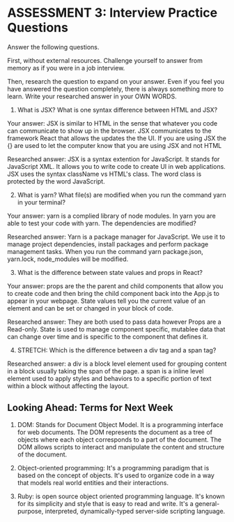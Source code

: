 # ASSESSMENT 3: Interview Practice Questions

Answer the following questions.

First, without external resources. Challenge yourself to answer from memory as if you were in a job interview.

Then, research the question to expand on your answer. Even if you feel you have answered the question completely, there is always something more to learn. Write your researched answer in your OWN WORDS.

1. What is JSX? What is one syntax difference between HTML and JSX?

Your answer: JSX is similar to HTML in the sense that whatever you code can communicate to show up in the browser. JSX
communicates to the framework React that allows the updates the the UI. If you are using JSX the {} are used to let the computer know that you are using JSX and not HTML

Researched answer: JSX is a syntax extention for JavaScript. It stands for JavaScript XML. It allows you to write code to create UI in web applications. JSX uses the syntax className vs HTML's class. The word class is protected by the word JavaScript.

2. What is yarn? What file(s) are modified when you run the command yarn in your terminal?

Your answer: yarn is a complied library of node modules. In yarn you are able to test your code with yarn. The dependencies are modified?

Researched answer: Yarn is a package manager for JavaScript. We use it to manage project dependencies, install packages and perform package management tasks. When you run the command yarn package.json, yarn.lock, node_modules will be modified.

3. What is the difference between state values and props in React?

Your answer: props are the the parent and child components that allow you to create code and then bring the child component back into the App.js to appear in your webpage. State values tell you the current value of an element and can be set or changed in your block of code.

Researched answer: They are both used to pass data however Props are a Read-only. State is used to manage component specific, mutablee data that can change over time and is specific to the component that defines it. 

4. STRETCH: Which is the difference between a div tag and a span tag?

Researched answer: a div is a block level element used for grouping content in a block usually taking the span of the page.
a span is a inline level element used to apply styles and behaviors to a specific portion of text within a block without affecting the layout.

## Looking Ahead: Terms for Next Week

1. DOM: Stands for Document Object Model. It is a programming interface for web documents. The DOM represents the document as a tree of objects where each object corresponds to a part of the document. The DOM allows scripts to interact and manipulate the content and structure of the document.

2. Object-oriented programming: It's a programming paradigm that is based on the concept of objects. It's used to organize code in a way that models real world entities and their interactions.

3. Ruby: is open source object oriented programming language. It's known for its simplicity and style that is easy to read and write. It's a general-purpose, interpreted, dynamically-typed server-side scripting language.
